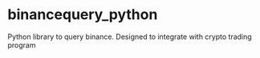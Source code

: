 # binancequery_python
Python library to query binance. Designed to integrate with crypto trading program
